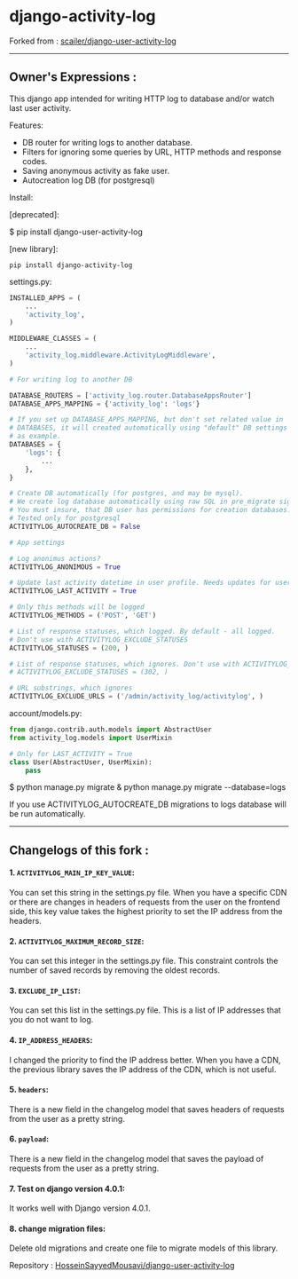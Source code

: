 # django-activity-log

Forked from : 
[scailer/django-user-activity-log](https://github.com/scailer/django-user-activity-log)
__________________________________________________________
## Owner's Expressions :
This django app intended for writing HTTP log to database and/or watch last user activity.

Features:
- DB router for writing logs to another database.
- Filters for ignoring some queries by URL, HTTP methods and response codes.
- Saving anonymous activity as fake user.
- Autocreation log DB (for postgresql)

Install:

[deprecated]:

$ pip install django-user-activity-log 

[new library]:
```
pip install django-activity-log 
```

settings.py:


```python
INSTALLED_APPS = (
    ...
    'activity_log',
)

MIDDLEWARE_CLASSES = (
    ...
    'activity_log.middleware.ActivityLogMiddleware',
)

# For writing log to another DB

DATABASE_ROUTERS = ['activity_log.router.DatabaseAppsRouter']
DATABASE_APPS_MAPPING = {'activity_log': 'logs'}

# If you set up DATABASE_APPS_MAPPING, but don't set related value in
# DATABASES, it will created automatically using "default" DB settings
# as example.
DATABASES = {
    'logs': {
        ...
    },
}

# Create DB automatically (for postgres, and may be mysql).
# We create log database automatically using raw SQL in pre_migrate signal.
# You must insure, that DB user has permissions for creation databases. 
# Tested only for postgresql
ACTIVITYLOG_AUTOCREATE_DB = False

# App settings

# Log anonimus actions?
ACTIVITYLOG_ANONIMOUS = True

# Update last activity datetime in user profile. Needs updates for user model.
ACTIVITYLOG_LAST_ACTIVITY = True

# Only this methods will be logged
ACTIVITYLOG_METHODS = ('POST', 'GET')

# List of response statuses, which logged. By default - all logged.
# Don't use with ACTIVITYLOG_EXCLUDE_STATUSES
ACTIVITYLOG_STATUSES = (200, )

# List of response statuses, which ignores. Don't use with ACTIVITYLOG_STATUSES
# ACTIVITYLOG_EXCLUDE_STATUSES = (302, )

# URL substrings, which ignores
ACTIVITYLOG_EXCLUDE_URLS = ('/admin/activity_log/activitylog', )
```

account/models.py:

```python
from django.contrib.auth.models import AbstractUser
from activity_log.models import UserMixin

# Only for LAST_ACTIVITY = True
class User(AbstractUser, UserMixin):
    pass
```

$ python manage.py migrate & python manage.py migrate --database=logs

If you use ACTIVITYLOG_AUTOCREATE_DB migrations to logs database 
will be run automatically.

__________________________________________________________
## Changelogs of this fork :

#### 1. ```ACTIVITYLOG_MAIN_IP_KEY_VALUE```:
You can set this string in the settings.py file. When you have a specific CDN or there are changes in headers of requests from the user on the frontend side, this key value takes the highest priority to set the IP address from the headers.

#### 2. ```ACTIVITYLOG_MAXIMUM_RECORD_SIZE```:
You can set this integer in the settings.py file. 
This constraint controls the number of saved records by removing the oldest records.

#### 3. ```EXCLUDE_IP_LIST```:
You can set this list in the settings.py file. 
This is a list of IP addresses that you do not want to log.

#### 4. ```IP_ADDRESS_HEADERS```:
I changed the priority to find the IP address better. When you have a CDN, the previous library saves the IP address of the CDN, which is not useful.

#### 5. ```headers```:
There is a new field in the changelog model that saves headers of requests from the user as a pretty string.

#### 6. ```payload```:
There is a new field in the changelog model that saves the payload of requests from the user as a pretty string.

#### 7. Test on django version 4.0.1:
It works well with Django version 4.0.1.

#### 8. change migration files:
Delete old migrations and create one file to migrate models of this library.

Repository : 
[HosseinSayyedMousavi/django-user-activity-log](https://github.com/HosseinSayyedMousavi/django-user-activity-log/)